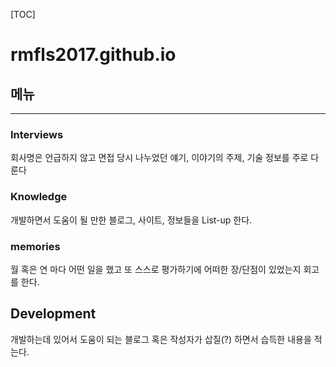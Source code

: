 [TOC]

# rmfls2017.github.io

## 메뉴

---

### Interviews

회사명은 언급하지 않고 면접 당시 나누었던 얘기, 이야기의 주제, 기술 정보를 주로 다룬다

### Knowledge

개발하면서 도움이 될 만한 블로그, 사이트, 정보들을 List-up 한다.

### memories

월 혹은 연 마다 어떤 일을 했고 또 스스로 평가하기에 어떠한 장/단점이 있었는지 회고를 한다.

## Development

개발하는데 있어서 도움이 되는 블로그 혹은 작성자가 삽질(?) 하면서 습득한 내용을 적는다.

